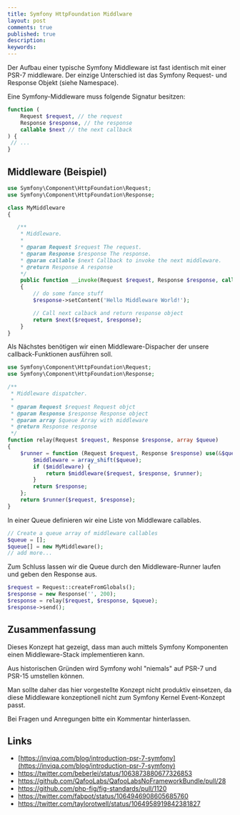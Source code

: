 ```yaml
---
title: Symfony HttpFoundation Middlware
layout: post
comments: true
published: true
description: 
keywords: 
---
```


Der Aufbau einer typische Symfony Middleware ist fast identisch mit einer PSR-7 middleware. 
Der einzige Unterschied ist das Symfony Request- und Response Objekt (siehe Namespace).

Eine Symfony-Middleware muss folgende Signatur besitzen:

```php
function (
    Request $request, // the request
    Response $response, // the response
    callable $next // the next callback
) {
 // ...
}
```

## Middleware (Beispiel)

```php
use Symfony\Component\HttpFoundation\Request;
use Symfony\Component\HttpFoundation\Response;

class MyMiddleware
{

   /**
    * Middleware.
    *
    * @param Request $request The request.
    * @param Response $response The response.
    * @param callable $next Callback to invoke the next middleware.
    * @return Response A response
    */
    public function __invoke(Request $request, Response $response, callable $next)
    {
        // do some fance stuff
        $response->setContent('Hello Middleware World!');

        // Call next calback and return response object
        return $next($request, $response);
    }
}
```

Als Nächstes benötigen wir einen Middleware-Dispacher der unsere callback-Funktionen ausführen soll.

```php
use Symfony\Component\HttpFoundation\Request;
use Symfony\Component\HttpFoundation\Response;

/**
 * Middleware dispatcher.
 *
 * @param Request $request Request objct
 * @param Response $response Response object
 * @param array $queue Array with middleware
 * @return Response response
 */
function relay(Request $request, Response $response, array $queue)
{
    $runner = function (Request $request, Response $response) use(&$queue, &$runner) {
        $middleware = array_shift($queue);
        if ($middleware) {
            return $middleware($request, $response, $runner);
        }
        return $response;
    };
    return $runner($request, $response);
}
```

In einer Queue definieren wir eine Liste von Middleware callables.

```php
// Create a queue array of middleware callables
$queue = [];
$queue[] = new MyMiddleware();
// add more...
```

Zum Schluss lassen wir die Queue durch den Middleware-Runner laufen und geben den Response aus.

```php
$request = Request::createFromGlobals();
$response = new Response('', 200);
$response = relay($request, $response, $queue);
$response->send();
```
## Zusammenfassung

Dieses Konzept hat gezeigt, dass man auch mittels Symfony Komponenten einen
Middleware-Stack implementieren kann. 

Aus historischen Gründen wird Symfony wohl "niemals" auf PSR-7 und PSR-15 umstellen können.

Man sollte daher das hier vorgestellte Konzept nicht produktiv einsetzen, 
da diese Middleware konzeptionell nicht zum Symfony Kernel Event-Konzept passt. 

Bei Fragen und Anregungen bitte ein Kommentar hinterlassen.

## Links

* [https://inviqa.com/blog/introduction-psr-7-symfony](https://inviqa.com/blog/introduction-psr-7-symfony)
* <https://twitter.com/beberlei/status/1063873880677326853>
* <https://github.com/QafooLabs/QafooLabsNoFrameworkBundle/pull/28>
* <https://github.com/php-fig/fig-standards/pull/1120>
* <https://twitter.com/fabpot/status/1064946908605685760>
* <https://twitter.com/taylorotwell/status/1064958919842381827>
